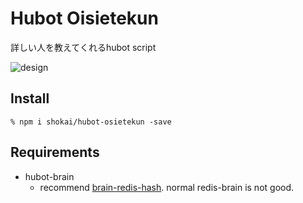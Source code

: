 # Hubot Oisietekun

詳しい人を教えてくれるhubot script

![design](https://i.gyazo.com/d0f9aff007a7603760639df0192c5624.png)

## Install

    % npm i shokai/hubot-osietekun -save

## Requirements

- hubot-brain
  - recommend [brain-redis-hash](https://www.npmjs.com/package/hubot-brain-redis-hash). normal redis-brain is not good.

